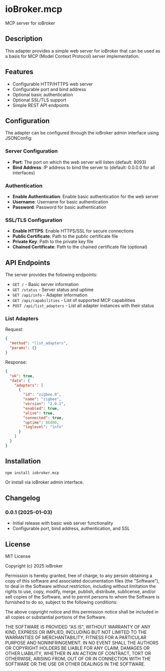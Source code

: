 # ioBroker.mcp

MCP server for ioBroker

## Description

This adapter provides a simple web server for ioBroker that can be used as a basis for MCP (Model Context Protocol) server implementation.

## Features

- Configurable HTTP/HTTPS web server
- Configurable port and bind address
- Optional basic authentication
- Optional SSL/TLS support
- Simple REST API endpoints

## Configuration

The adapter can be configured through the ioBroker admin interface using JSONConfig:

### Server Configuration
- **Port**: The port on which the web server will listen (default: 8093)
- **Bind Address**: IP address to bind the server to (default: 0.0.0.0 for all interfaces)

### Authentication
- **Enable Authentication**: Enable basic authentication for the web server
- **Username**: Username for basic authentication
- **Password**: Password for basic authentication

### SSL/TLS Configuration
- **Enable HTTPS**: Enable HTTPS/SSL for secure connections
- **Public Certificate**: Path to the public certificate file
- **Private Key**: Path to the private key file
- **Chained Certificate**: Path to the chained certificate file (optional)

## API Endpoints

The server provides the following endpoints:

- `GET /` - Basic server information
- `GET /status` - Server status and uptime
- `GET /api/info` - Adapter information
- `GET /api/capabilities` - List of supported MCP capabilities
- `POST /api/list_adapters` - List all adapter instances with their status

### List Adapters

Request:
```json
{
  "method": "list_adapters",
  "params": {}
}
```

Response:
```json
{
  "ok": true,
  "data": {
    "adapters": [
      {
        "id": "zigbee.0",
        "name": "zigbee",
        "version": "2.0.1",
        "enabled": true,
        "alive": true,
        "connected": true,
        "uptime": 86400,
        "loglevel": "info"
      }
    ]
  }
}
```

## Installation

```bash
npm install iobroker.mcp
```

Or install via ioBroker admin interface.

## Changelog

### 0.0.1 (2025-01-03)
- Initial release with basic web server functionality
- Configurable port, bind address, authentication, and SSL

## License

MIT License

Copyright (c) 2025 ioBroker

Permission is hereby granted, free of charge, to any person obtaining a copy
of this software and associated documentation files (the "Software"), to deal
in the Software without restriction, including without limitation the rights
to use, copy, modify, merge, publish, distribute, sublicense, and/or sell
copies of the Software, and to permit persons to whom the Software is
furnished to do so, subject to the following conditions:

The above copyright notice and this permission notice shall be included in all
copies or substantial portions of the Software.

THE SOFTWARE IS PROVIDED "AS IS", WITHOUT WARRANTY OF ANY KIND, EXPRESS OR
IMPLIED, INCLUDING BUT NOT LIMITED TO THE WARRANTIES OF MERCHANTABILITY,
FITNESS FOR A PARTICULAR PURPOSE AND NONINFRINGEMENT. IN NO EVENT SHALL THE
AUTHORS OR COPYRIGHT HOLDERS BE LIABLE FOR ANY CLAIM, DAMAGES OR OTHER
LIABILITY, WHETHER IN AN ACTION OF CONTRACT, TORT OR OTHERWISE, ARISING FROM,
OUT OF OR IN CONNECTION WITH THE SOFTWARE OR THE USE OR OTHER DEALINGS IN THE
SOFTWARE.
